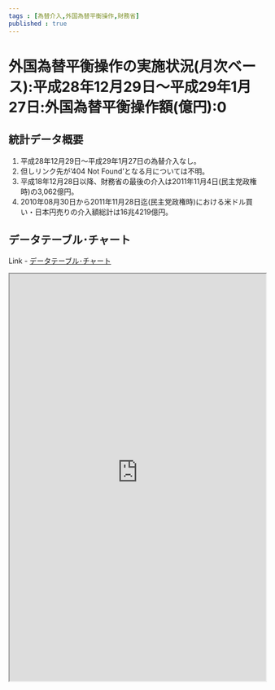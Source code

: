 ```yaml
--- 
tags : [為替介入,外国為替平衡操作,財務省] 
published : true
---
```

# 外国為替平衡操作の実施状況(月次ベース):平成28年12月29日～平成29年1月27日:外国為替平衡操作額(億円):0
## 統計データ概要

1. 平成28年12月29日～平成29年1月27日の為替介入なし。
1. 但しリンク先が’404 Not Found’となる月については不明。
1. 平成18年12月28日以降、財務省の最後の介入は2011年11月4日(民主党政権時)の3,062億円。
1. 2010年08月30日から2011年11月28日迄(民主党政権時)における米ドル買い・日本円売りの介入額総計は16兆4219億円。

	
## データテーブル･チャート
Link - [データテーブル･チャート](http://knowledgevault.saecanet.com/charts/am-consulting.co.jp-foreignExchangeIntervention.html)
<iframe src="http://knowledgevault.saecanet.com/charts/am-consulting.co.jp-foreignExchangeIntervention.html" width="100%" height="800px"></iframe>